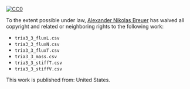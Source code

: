 [![CC0](http://i.creativecommons.org/p/zero/1.0/88x31.png)](http://creativecommons.org/publicdomain/zero/1.0/)

To the extent possible under law, [Alexander Nikolas Breuer](http://dial3343.org) has waived all copyright and related or neighboring rights to the following work:

* `tria3_3_fluxL.csv`
* `tria3_3_fluxN.csv`
* `tria3_3_fluxT.csv`
* `tria3_3_mass.csv`
* `tria3_3_stiffT.csv`
* `tria3_3_stiffV.csv`

This work is published from: United States.
